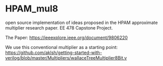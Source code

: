 # HPAM_mul8
open source implementation of ideas proposed in the HPAM approximate multiplier research paper. EE 478 Capstone Project.

The Paper: https://ieeexplore.ieee.org/document/9806220 

We use this conventional multiplier as a starting point:
https://github.com/aklsh/getting-started-with-verilog/blob/master/Multipliers/wallaceTreeMultiplier8Bit.v
